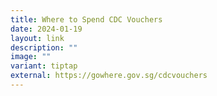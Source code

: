 ```yaml
---
title: Where to Spend CDC Vouchers
date: 2024-01-19
layout: link
description: ""
image: ""
variant: tiptap
external: https://gowhere.gov.sg/cdcvouchers
---
```

